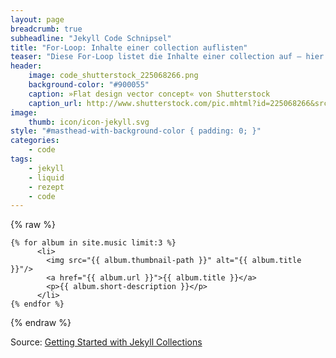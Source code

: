 ```yaml
---
layout: page
breadcrumb: true
subheadline: "Jekyll Code Schnipsel"
title: "For-Loop: Inhalte einer collection auflisten"
teaser: "Diese For-Loop listet die Inhalte einer collection auf – hier <em>music</em> – und greift auf die Informationen im front matter-Bereich zu."
header:
    image: code_shutterstock_225068266.png
    background-color: "#900055"
    caption: »Flat design vector concept« von Shutterstock
    caption_url: http://www.shutterstock.com/pic.mhtml?id=225068266&src=id
image:
    thumb: icon/icon-jekyll.svg
style: "#masthead-with-background-color { padding: 0; }"
categories:
    - code
tags:
    - jekyll
    - liquid
    - rezept
    - code
---
```

{% raw %}
~~~
{% for album in site.music limit:3 %}
      <li>
        <img src="{{ album.thumbnail-path }}" alt="{{ album.title }}"/>
        <a href="{{ album.url }}">{{ album.title }}</a>
        <p>{{ album.short-description }}</p>
      </li>
{% endfor %}
~~~
{% endraw %}


Source: [Getting Started with Jekyll Collections](http://www.sitepoint.com/getting-started-jekyll-collections/)
